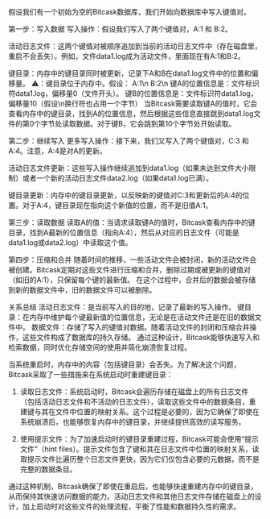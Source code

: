 假设我们有一个初始为空的Bitcask数据库，我们开始向数据库中写入键值对。

第一步：写入数据
写入操作：假设我们写入了两个键值对，A:1 和 B:2。

活动日志文件：这两个键值对被顺序追加到当前的活动日志文件中（存在磁盘里，重启不会丢失）。例如，文件data1.log成为活动文件，里面现在有A:1和B:2。

键目录：内存中的键目录同时被更新，记录下A和B在data1.log文件中的位置和偏移量。
⚠️：键目录位于内存中。假设：
A:1\n
B:2\n
键A的位置信息是：文件标识符data1.log，偏移量0（文件开头）。
键B的位置信息是：文件标识符data1.log，偏移量10（假设\n换行符也占用一个字节）
当Bitcask需要读取键A的值时，它会查看内存中的键目录，找到A的位置信息，然后根据这些信息直接跳到data1.log文件的第0个字节处读取数据。对于键B，它会跳到第10个字节处开始读取。

第二步：继续写入
更多写入操作：接下来，我们又写入了两个键值对，C:3 和 A:4。注意，A:4是对A的更新。

活动日志文件更新：这些写入操作继续追加到data1.log（如果未达到文件大小限制）或者一个新的活动日志文件data2.log（如果data1.log已满）。

键目录更新：内存中的键目录更新，以反映新的键值对C:3和更新后的A:4的位置。对于A:4，键目录现在指向这个新值的位置，而不是旧值A:1。

第三步：读取数据
读取A的值：当请求读取键A的值时，Bitcask查看内存中的键目录，找到A最新的位置信息（指向A:4），然后从对应的日志文件（可能是data1.log或data2.log）中读取这个值。

第四步：压缩和合并
随着时间的推移，一些活动文件会被封闭，新的活动文件会被创建。Bitcask定期对这些文件进行压缩和合并，删除过期或被更新的键值对（如旧的A:1），只保留每个键的最新值。
在这个过程中，合并后的数据会被存储到新的数据文件中，旧的数据文件可以被删除。

关系总结
活动日志文件：是当前写入的目的地，记录了最新的写入操作。
键目录：在内存中维护每个键最新值的位置信息，无论是在活动文件还是在旧的数据文件中。
数据文件：存储了写入的键值对数据。随着活动文件的封闭和压缩合并操作，这些文件构成了数据库的持久存储。
通过这种设计，Bitcask能够快速写入和检索数据，同时优化存储空间的使用并简化崩溃恢复过程。

当系统重启时，内存中的内容（包括键目录）会丢失。为了解决这个问题，Bitcask采取了一些措施来在系统启动时重建键目录：

1. 读取日志文件：系统启动时，Bitcask会遍历存储在磁盘上的所有日志文件（包括活动日志文件和不活动的日志文件），读取这些文件中的数据条目，重建键与其在文件中位置的映射关系。这个过程是必要的，因为它确保了即使在系统崩溃后，也能够恢复内存中的键目录，并继续提供高效的读写服务。

2. 使用提示文件：为了加速启动时的键目录重建过程，Bitcask可能会使用“提示文件”（hint files）。提示文件包含了键和其在日志文件中位置的映射关系，读取提示文件比遍历整个日志文件更快，因为它们仅包含必要的元数据，而不是完整的数据条目。

通过这种机制，Bitcask确保了即使在重启后，也能够快速重建内存中的键目录，从而保持其快速访问数据的能力。活动日志文件和其他日志文件存储在磁盘上的设计，加上启动时对这些文件的处理流程，平衡了性能和数据持久性的需求。





